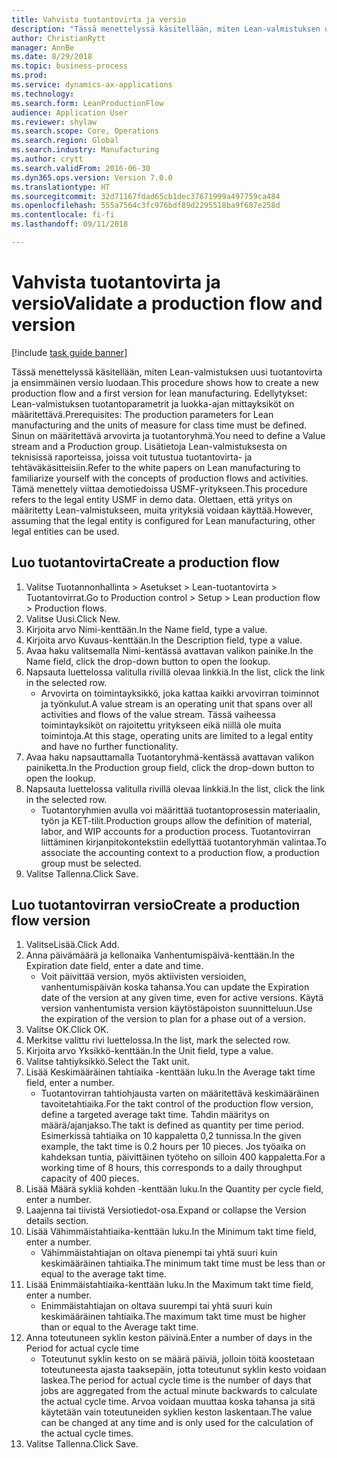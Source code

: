 ```yaml
--- 
title: Vahvista tuotantovirta ja versio
description: "Tässä menettelyssä käsitellään, miten Lean-valmistuksen uusi tuotantovirta ja ensimmäinen versio luodaan."
author: ChristianRytt
manager: AnnBe
ms.date: 8/29/2018
ms.topic: business-process
ms.prod: 
ms.service: dynamics-ax-applications
ms.technology: 
ms.search.form: LeanProductionFlow
audience: Application User
ms.reviewer: shylaw
ms.search.scope: Core, Operations
ms.search.region: Global
ms.search.industry: Manufacturing
ms.author: crytt
ms.search.validFrom: 2016-06-30
ms.dyn365.ops.version: Version 7.0.0
ms.translationtype: HT
ms.sourcegitcommit: 32d71167fdad65cb1dec37671999a497759ca484
ms.openlocfilehash: 555a7564c3fc976bdf89d2295518ba9f687e258d
ms.contentlocale: fi-fi
ms.lasthandoff: 09/11/2018

---
```

# <a name="validate-a-production-flow-and-version"></a><span data-ttu-id="fd718-103">Vahvista tuotantovirta ja versio</span><span class="sxs-lookup"><span data-stu-id="fd718-103">Validate a production flow and version</span></span>

[!include [task guide banner](../../includes/task-guide-banner.md)]

<span data-ttu-id="fd718-104">Tässä menettelyssä käsitellään, miten Lean-valmistuksen uusi tuotantovirta ja ensimmäinen versio luodaan.</span><span class="sxs-lookup"><span data-stu-id="fd718-104">This procedure shows how to create a new production flow and a first version for lean manufacturing.</span></span> <span data-ttu-id="fd718-105">Edellytykset: Lean-valmistuksen tuotantoparametrit ja luokka-ajan mittayksiköt on määritettävä.</span><span class="sxs-lookup"><span data-stu-id="fd718-105">Prerequisites: The production parameters for Lean manufacturing and the units of measure for class time must be defined.</span></span> <span data-ttu-id="fd718-106">Sinun on määritettävä arvovirta ja tuotantoryhmä.</span><span class="sxs-lookup"><span data-stu-id="fd718-106">You need to define a Value stream and a Production group.</span></span> <span data-ttu-id="fd718-107">Lisätietoja Lean-valmistuksesta on teknisissä raporteissa, joissa voit tutustua tuotantovirta- ja tehtäväkäsitteisiin.</span><span class="sxs-lookup"><span data-stu-id="fd718-107">Refer to the white papers on Lean manufacturing to familiarize yourself with the concepts of production flows and activities.</span></span> <span data-ttu-id="fd718-108">Tämä menettely viittaa demotiedoissa USMF-yritykseen.</span><span class="sxs-lookup"><span data-stu-id="fd718-108">This procedure refers to the legal entity USMF in demo data.</span></span> <span data-ttu-id="fd718-109">Olettaen, että yritys on määritetty Lean-valmistukseen, muita yrityksiä voidaan käyttää.</span><span class="sxs-lookup"><span data-stu-id="fd718-109">However, assuming that the legal entity is configured for Lean manufacturing, other legal entities can be used.</span></span>


## <a name="create-a-production-flow"></a><span data-ttu-id="fd718-110">Luo tuotantovirta</span><span class="sxs-lookup"><span data-stu-id="fd718-110">Create a production flow</span></span>
1. <span data-ttu-id="fd718-111">Valitse Tuotannonhallinta > Asetukset > Lean-tuotantovirta > Tuotantovirrat.</span><span class="sxs-lookup"><span data-stu-id="fd718-111">Go to Production control > Setup > Lean production flow > Production flows.</span></span>
2. <span data-ttu-id="fd718-112">Valitse Uusi.</span><span class="sxs-lookup"><span data-stu-id="fd718-112">Click New.</span></span>
3. <span data-ttu-id="fd718-113">Kirjoita arvo Nimi-kenttään.</span><span class="sxs-lookup"><span data-stu-id="fd718-113">In the Name field, type a value.</span></span>
4. <span data-ttu-id="fd718-114">Kirjoita arvo Kuvaus-kenttään.</span><span class="sxs-lookup"><span data-stu-id="fd718-114">In the Description field, type a value.</span></span>
5. <span data-ttu-id="fd718-115">Avaa haku valitsemalla Nimi-kentässä avattavan valikon painike.</span><span class="sxs-lookup"><span data-stu-id="fd718-115">In the Name field, click the drop-down button to open the lookup.</span></span>
6. <span data-ttu-id="fd718-116">Napsauta luettelossa valitulla rivillä olevaa linkkiä.</span><span class="sxs-lookup"><span data-stu-id="fd718-116">In the list, click the link in the selected row.</span></span>
    * <span data-ttu-id="fd718-117">Arvovirta on toimintayksikkö, joka kattaa kaikki arvovirran toiminnot ja työnkulut.</span><span class="sxs-lookup"><span data-stu-id="fd718-117">A value stream is an operating unit that spans over all activities and flows of the value stream.</span></span>   <span data-ttu-id="fd718-118">Tässä vaiheessa toimintayksiköt on rajoitettu yritykseen eikä niillä ole muita toimintoja.</span><span class="sxs-lookup"><span data-stu-id="fd718-118">At this stage, operating units are limited to a legal entity and have no further functionality.</span></span>  
7. <span data-ttu-id="fd718-119">Avaa haku napsauttamalla Tuotantoryhmä-kentässä avattavan valikon painiketta.</span><span class="sxs-lookup"><span data-stu-id="fd718-119">In the Production group field, click the drop-down button to open the lookup.</span></span>
8. <span data-ttu-id="fd718-120">Napsauta luettelossa valitulla rivillä olevaa linkkiä.</span><span class="sxs-lookup"><span data-stu-id="fd718-120">In the list, click the link in the selected row.</span></span>
    * <span data-ttu-id="fd718-121">Tuotantoryhmien avulla voi määrittää tuotantoprosessin materiaalin, työn ja KET-tilit.</span><span class="sxs-lookup"><span data-stu-id="fd718-121">Production groups allow the definition of material, labor, and WIP accounts for a production process.</span></span> <span data-ttu-id="fd718-122">Tuotantovirran liittäminen kirjanpitokontekstiin edellyttää tuotantoryhmän valintaa.</span><span class="sxs-lookup"><span data-stu-id="fd718-122">To associate the accounting context to a production flow, a production group must be selected.</span></span>  
9. <span data-ttu-id="fd718-123">Valitse Tallenna.</span><span class="sxs-lookup"><span data-stu-id="fd718-123">Click Save.</span></span>

## <a name="create-a-production-flow-version"></a><span data-ttu-id="fd718-124">Luo tuotantovirran versio</span><span class="sxs-lookup"><span data-stu-id="fd718-124">Create a production flow version</span></span>
1. <span data-ttu-id="fd718-125">ValitseLisää.</span><span class="sxs-lookup"><span data-stu-id="fd718-125">Click Add.</span></span>
2. <span data-ttu-id="fd718-126">Anna päivämäärä ja kellonaika Vanhentumispäivä-kenttään.</span><span class="sxs-lookup"><span data-stu-id="fd718-126">In the Expiration date field, enter a date and time.</span></span>
    * <span data-ttu-id="fd718-127">Voit päivittää version, myös aktiivisten versioiden, vanhentumispäivän koska tahansa.</span><span class="sxs-lookup"><span data-stu-id="fd718-127">You can update the Expiration date of the version at any given time, even for active versions.</span></span> <span data-ttu-id="fd718-128">Käytä version vanhentumista version käytöstäpoiston suunnitteluun.</span><span class="sxs-lookup"><span data-stu-id="fd718-128">Use the expiration of the version to plan for a phase out of a version.</span></span>  
3. <span data-ttu-id="fd718-129">Valitse OK.</span><span class="sxs-lookup"><span data-stu-id="fd718-129">Click OK.</span></span>
4. <span data-ttu-id="fd718-130">Merkitse valittu rivi luettelossa.</span><span class="sxs-lookup"><span data-stu-id="fd718-130">In the list, mark the selected row.</span></span>
5. <span data-ttu-id="fd718-131">Kirjoita arvo Yksikkö-kenttään.</span><span class="sxs-lookup"><span data-stu-id="fd718-131">In the Unit field, type a value.</span></span>
6. <span data-ttu-id="fd718-132">Valitse tahtiyksikkö.</span><span class="sxs-lookup"><span data-stu-id="fd718-132">Select the Takt unit.</span></span>
7. <span data-ttu-id="fd718-133">Lisää Keskimääräinen tahtiaika -kenttään luku.</span><span class="sxs-lookup"><span data-stu-id="fd718-133">In the Average takt time field, enter a number.</span></span>
    * <span data-ttu-id="fd718-134">Tuotantovirran tahtiohjausta varten on määritettävä keskimääräinen tavoitetahtiaika.</span><span class="sxs-lookup"><span data-stu-id="fd718-134">For the takt control of the production flow version, define a targeted average takt time.</span></span>   <span data-ttu-id="fd718-135">Tahdin määritys on määrä/ajanjakso.</span><span class="sxs-lookup"><span data-stu-id="fd718-135">The takt is defined as quantity  per time period.</span></span>  <span data-ttu-id="fd718-136">Esimerkissä tahtiaika on 10 kappaletta 0,2 tunnissa.</span><span class="sxs-lookup"><span data-stu-id="fd718-136">In the given example, the takt time is 0.2 hours per 10 pieces.</span></span> <span data-ttu-id="fd718-137">Jos työaika on kahdeksan tuntia, päivittäinen työteho on silloin 400 kappaletta.</span><span class="sxs-lookup"><span data-stu-id="fd718-137">For a working time of 8 hours, this corresponds to a daily throughput capacity of 400 pieces.</span></span>  
8. <span data-ttu-id="fd718-138">Lisää Määrä sykliä kohden -kenttään luku.</span><span class="sxs-lookup"><span data-stu-id="fd718-138">In the Quantity per cycle field, enter a number.</span></span>
9. <span data-ttu-id="fd718-139">Laajenna tai tiivistä Versiotiedot-osa.</span><span class="sxs-lookup"><span data-stu-id="fd718-139">Expand or collapse the Version details section.</span></span>
10. <span data-ttu-id="fd718-140">Lisää Vähimmäistahtiaika-kenttään luku.</span><span class="sxs-lookup"><span data-stu-id="fd718-140">In the Minimum takt time field, enter a number.</span></span>
    * <span data-ttu-id="fd718-141">Vähimmäistahtiajan on oltava pienempi tai yhtä suuri kuin keskimääräinen tahtiaika.</span><span class="sxs-lookup"><span data-stu-id="fd718-141">The minimum takt time must be less than or equal to the average takt time.</span></span>  
11. <span data-ttu-id="fd718-142">Lisää Enimmäistahtiaika-kenttään luku.</span><span class="sxs-lookup"><span data-stu-id="fd718-142">In the Maximum takt time field, enter a number.</span></span>
    * <span data-ttu-id="fd718-143">Enimmäistahtiajan on oltava suurempi tai yhtä suuri kuin keskimääräinen tahtiaika.</span><span class="sxs-lookup"><span data-stu-id="fd718-143">The maximum takt time must be higher than or equal to the Average takt time.</span></span>  
12. <span data-ttu-id="fd718-144">Anna toteutuneen syklin keston päivinä.</span><span class="sxs-lookup"><span data-stu-id="fd718-144">Enter a number of days in the Period for actual cycle time</span></span>
    * <span data-ttu-id="fd718-145">Toteutunut syklin kesto on se määrä päiviä, jolloin töitä koostetaan toteutuneesta ajasta taaksepäin, jotta toteutunut syklin kesto voidaan laskea.</span><span class="sxs-lookup"><span data-stu-id="fd718-145">The period for actual cycle time is the number of days that jobs are aggregated from the actual minute backwards to calculate the actual cycle time.</span></span> <span data-ttu-id="fd718-146">Arvoa voidaan muuttaa koska tahansa ja sitä käytetään vain toteutuneiden syklien keston laskentaan.</span><span class="sxs-lookup"><span data-stu-id="fd718-146">The value can be changed at any time and is only used for the calculation of the actual cycle times.</span></span>  
13. <span data-ttu-id="fd718-147">Valitse Tallenna.</span><span class="sxs-lookup"><span data-stu-id="fd718-147">Click Save.</span></span>


